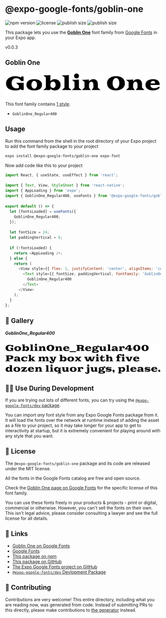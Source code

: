 # @expo-google-fonts/goblin-one

![npm version](https://flat.badgen.net/npm/v/@expo-google-fonts/goblin-one)
![license](https://flat.badgen.net/github/license/expo/google-fonts)
![publish size](https://flat.badgen.net/packagephobia/install/@expo-google-fonts/goblin-one)
![publish size](https://flat.badgen.net/packagephobia/publish/@expo-google-fonts/goblin-one)

This package lets you use the [**Goblin One**](https://fonts.google.com/specimen/Goblin+One) font family from [Google Fonts](https://fonts.google.com/) in your Expo app.

v0.0.3

## Goblin One

![Goblin One](./font-family.png)

This font family contains [1 style](#-gallery).

- `GoblinOne_Regular400`

## Usage

Run this command from the shell in the root directory of your Expo project to add the font family package to your project
```sh
expo install @expo-google-fonts/goblin-one expo-font
```

Now add code like this to your project
```js
import React, { useState, useEffect } from 'react';

import { Text, View, StyleSheet } from 'react-native';
import { AppLoading } from 'expo';
import { GoblinOne_Regular400, useFonts } from '@expo-google-fonts/goblin-one';

export default () => {
  let [fontsLoaded] = useFonts({
    GoblinOne_Regular400,
  });

  let fontSize = 24;
  let paddingVertical = 6;

  if (!fontsLoaded) {
    return <AppLoading />;
  } else {
    return (
      <View style={{ flex: 1, justifyContent: 'center', alignItems: 'center' }}>
        <Text style={{ fontSize, paddingVertical, fontFamily: 'GoblinOne_Regular400' }}>
          GoblinOne_Regular400
        </Text>
      </View>
    );
  }
};

```

## 🔡 Gallery

##### GoblinOne_Regular400
![GoblinOne_Regular400](./4d2f4678ed209cc09bfe4cefb1df66ef95e21a1b2f6f71fdf1c8408b5135472f.ttf.png)


## 👩‍💻 Use During Development

If you are trying out lots of different fonts, you can try using the [`@expo-google-fonts/dev` package](https://github.com/expo/google-fonts/tree/master/font-packages/dev#readme).

You can import *any* font style from any Expo Google Fonts package from it. It will load the fonts
over the network at runtime instead of adding the asset as a file to your project, so it may take longer
for your app to get to interactivity at startup, but it is extremely convenient
for playing around with any style that you want.

## 📖 License

The `@expo-google-fonts/goblin-one` package and its code are released under the MIT license.

All the fonts in the Google Fonts catalog are free and open source.

Check the [Goblin One page on Google Fonts](https://fonts.google.com/specimen/Goblin+One) for the specific license of this font family.

You can use these fonts freely in your products & projects - print or digital, commercial or otherwise. However, you can't sell the fonts on their own. This isn't legal advice, please consider consulting a lawyer and see the full license for all details.

## 🔗 Links

- [Goblin One on Google Fonts](https://fonts.google.com/specimen/Goblin+One)
- [Google Fonts](https://fonts.google.com/)
- [This package on npm](https://www.npmjs.com/package/@expo-google-fonts/goblin-one)
- [This package on GitHub](https://github.com/expo/google-fonts/tree/master/font-packages/goblin-one)
- [The Expo Google Fonts project on GitHub](https://github.com/expo/google-fonts)
- [`@expo-google-fonts/dev` Devlopment Package](https://github.com/expo/google-fonts/tree/master/font-packages/dev)


## 🤝 Contributing

Contributions are very welcome! This entire directory, including what you are reading now, was generated from code. Instead of submitting PRs to this directly, please make contributions to [the generator](https://github.com/expo/google-fonts/tree/master/packages/generator) instead.

